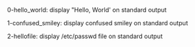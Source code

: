 0-hello_world:
    display "Hello, World' on standard output

1-confused_smiley:
    display confused smiley on standard output

2-hellofile:
    display /etc/passwd file on standard output


